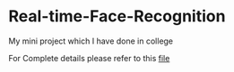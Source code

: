# Real-time-Face-Recognition
My mini project which I have done in college

For Complete details please refer to this [file](https://github.com/vishwak1002/Real-time-Face-Recognition/blob/main/REAL%20TIME%20BASED%20FACIAL%20RECOGNITION%20SYSTEM%20DOCUMENTATION.pdf)

